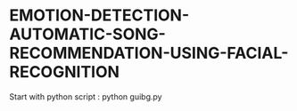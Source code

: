 # EMOTION-DETECTION-AUTOMATIC-SONG-RECOMMENDATION-USING-FACIAL-RECOGNITION
Start with python script : python guibg.py
